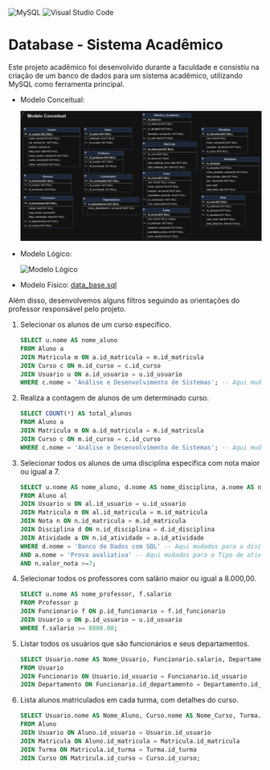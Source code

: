 ![MySQL](https://img.shields.io/badge/mysql-4479A1.svg?style=for-the-badge&logo=mysql&logoColor=white)
![Visual Studio Code](https://img.shields.io/badge/Visual%20Studio%20Code-0078d7.svg?style=for-the-badge&logo=visual-studio-code&logoColor=white)



# Database - Sistema Acadêmico

Este projeto acadêmico foi desenvolvido durante a faculdade e consistiu na criação de um banco de dados para um sistema acadêmico, utilizando MySQL como ferramenta principal.

* Modelo Conceitual:

    ![Modelo Conceitual](/Modelo_Conceitual.jpg "Modelo Conceitual")

* Modelo Lógico:

    ![Modelo Lógico](/Modelo_Lógico.jpg "Modelo Lógico")

* Modelo Físico: [data_base.sql](https://github.com/mateus-gondev/MySQL-Sistema-Academico/blob/main/data_base.sql)

Além disso, desenvolvemos alguns filtros seguindo as orientações do professor responsável pelo projeto.

1.  Selecionar os alunos de um curso específico.
    ~~~ sql
    SELECT u.nome AS nome_aluno
    FROM Aluno a
    JOIN Matricula m ON a.id_matricula = m.id_matricula
    JOIN Curso c ON m.id_curso = c.id_curso
    JOIN Usuario u ON a.id_usuario = u.id_usuario
    WHERE c.nome = 'Análise e Desenvolvimento de Sistemas'; -- Aqui mudados para o curso desejado.
    ~~~

2. Realiza a contagem de alunos de um determinado curso.
    ~~~ sql
    SELECT COUNT(*) AS total_alunos
    FROM Aluno a
    JOIN Matricula m ON a.id_matricula = m.id_matricula
    JOIN Curso c ON m.id_curso = c.id_curso
    WHERE c.nome = 'Análise e Desenvolvimento de Sistemas'; -- Aqui mudados para o curso desejado.
    ~~~

3. Selecionar todos os alunos de uma disciplina específica com nota maior ou igual a 7.
    ~~~ sql
    SELECT u.nome AS nome_aluno, d.nome AS nome_disciplina, a.nome AS nome_atividade, n.valor_nota
    FROM Aluno al
    JOIN Usuario u ON al.id_usuario = u.id_usuario
    JOIN Matricula m ON al.id_matricula = m.id_matricula
    JOIN Nota n ON n.id_matricula = m.id_matricula
    JOIN Disciplina d ON n.id_disciplina = d.id_disciplina
    JOIN Atividade a ON n.id_atividade = a.id_atividade
    WHERE d.nome = 'Banco de Dados com SQL' -- Aqui mudados para a disciplina desejada.
    AND a.nome = 'Prova avaliativa' -- Aqui mudados para o Tipo de atividade desejada.
    AND n.valor_nota >=7;
    ~~~

4. Selecionar todos os professores com salário maior ou igual a 8.000,00.
    ~~~ sql
    SELECT u.nome AS nome_professor, f.salario
    FROM Professor p
    JOIN Funcionario f ON p.id_funcionario = f.id_funcionario
    JOIN Usuario u ON p.id_usuario = u.id_usuario
    WHERE f.salario >= 8000.00;
    ~~~

5. Listar todos os usuários que são funcionários e seus departamentos.
    ~~~ sql
    SELECT Usuario.nome AS Nome_Usuario, Funcionario.salario, Departamento.nome AS Nome_Departamento
    FROM Usuario
    JOIN Funcionario ON Usuario.id_usuario = Funcionario.id_usuario
    JOIN Departamento ON Funcionario.id_departamento = Departamento.id_departamento;
    ~~~

6. Lista alunos matriculados em cada turma, com detalhes do curso.
    ~~~ sql
    SELECT Usuario.nome AS Nome_Aluno, Curso.nome AS Nome_Curso, Turma.codigo AS Codigo_Turma, Turma.semestre
    FROM Aluno
    JOIN Usuario ON Aluno.id_usuario = Usuario.id_usuario
    JOIN Matricula ON Aluno.id_matricula = Matricula.id_matricula
    JOIN Turma ON Matricula.id_turma = Turma.id_turma
    JOIN Curso ON Matricula.id_curso = Curso.id_curso;
    ~~~